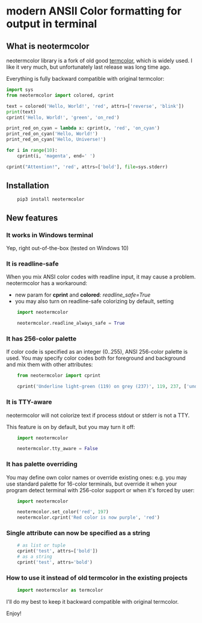 # modern ANSII Color formatting for output in terminal

## What is neotermcolor

neotermcolor library is a fork of old good
[termcolor](https://pypi.org/project/termcolor/), which is widely used. I like
it very much, but unfortunately last release was long time ago.

Everything is fully backward compatible with original termcolor:

```python
import sys
from neotermcolor import colored, cprint

text = colored('Hello, World!', 'red', attrs=['reverse', 'blink'])
print(text)
cprint('Hello, World!', 'green', 'on_red')

print_red_on_cyan = lambda x: cprint(x, 'red', 'on_cyan')
print_red_on_cyan('Hello, World!')
print_red_on_cyan('Hello, Universe!')

for i in range(10):
    cprint(i, 'magenta', end=' ')

cprint("Attention!", 'red', attrs=['bold'], file=sys.stderr)
```

## Installation

```shell
    pip3 install neotermcolor
```

## New features

### It works in Windows terminal

Yep, right out-of-the-box (tested on Windows 10)

### It is readline-safe

When you mix ANSI color codes with readline input, it may cause a problem.
neotermcolor has a workaround:

* new param for **cprint** and **colored**: *readline_safe=True*
* you may also turn on readline-safe colorizing by default, setting

```python
    import neotermcolor

    neotermcolor.readline_always_safe = True
```

### It has 256-color palette

If color code is specified as an integer (0..255), ANSI 256-color palette is
used. You may specify color codes both for foreground and background and mix
them with other attributes:

```python
    from neotermcolor import cprint

    cprint('Underline light-green (119) on grey (237)', 119, 237, ['underline'])
```

### It is TTY-aware

neotermcolor will not colorize text if process stdout or stderr is not a TTY.

This feature is on by default, but you may turn it off:

```python
    import neotermcolor

    neotermcolor.tty_aware = False
```

### It has palette overriding

You may define own color names or override existing ones: e.g. you may use
standard palette for 16-color terminals, but override it when your program
detect terminal with 256-color support or when it's forced by user:

```python
    import neotermcolor

    neotermcolor.set_color('red', 197)
    neotermcolor.cprint('Red color is now purple', 'red')
```

### Single attribute can now be specified as a string

```python
    # as list or tuple
    cprint('test', attrs=['bold'])
    # as a string
    cprint('test', attrs='bold')
```

### How to use it instead of old termcolor in the existing projects

```python
    import neotermcolor as termcolor
```

I'll do my best to keep it backward compatible with original termcolor.

Enjoy!
